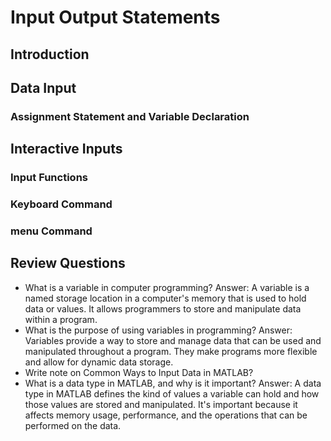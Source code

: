 # Input Output Statements

## Introduction

## Data Input

### Assignment Statement and Variable Declaration

## Interactive Inputs

### Input Functions

### Keyboard Command

### menu Command

## Review Questions

- What is a variable in computer programming?
Answer: A variable is a named storage location in a computer's memory that is used to hold data or values. It allows programmers to store and manipulate data within a program.
- What is the purpose of using variables in programming?
Answer: Variables provide a way to store and manage data that can be used and manipulated throughout a program. They make programs more flexible and allow for dynamic data storage.
- Write note on Common Ways to Input Data in MATLAB?
- What is a data type in MATLAB, and why is it important?
Answer: A data type in MATLAB defines the kind of values a variable can hold and how those values are stored and manipulated. It's important because it affects memory usage, performance, and the operations that can be performed on the data.
